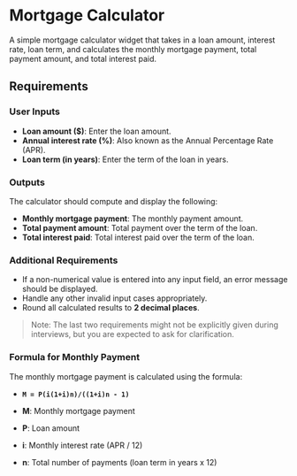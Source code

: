 # Mortgage Calculator

A simple mortgage calculator widget that takes in a loan amount, interest rate, loan term, and calculates the monthly mortgage payment, total payment amount, and total interest paid.

## Requirements

### User Inputs
- **Loan amount ($)**: Enter the loan amount.
- **Annual interest rate (%)**: Also known as the Annual Percentage Rate (APR).
- **Loan term (in years)**: Enter the term of the loan in years.

### Outputs
The calculator should compute and display the following:
- **Monthly mortgage payment**: The monthly payment amount.
- **Total payment amount**: Total payment over the term of the loan.
- **Total interest paid**: Total interest paid over the term of the loan.

### Additional Requirements
- If a non-numerical value is entered into any input field, an error message should be displayed.
- Handle any other invalid input cases appropriately.
- Round all calculated results to **2 decimal places**.

> Note: The last two requirements might not be explicitly given during interviews, but you are expected to ask for clarification.

### Formula for Monthly Payment

The monthly mortgage payment is calculated using the formula:
- **`M = P(i(1+i)n)/((1+i)n - 1)`**

- **M**: Monthly mortgage payment
- **P**: Loan amount
- **i**: Monthly interest rate (APR / 12)
- **n**: Total number of payments (loan term in years x 12)


